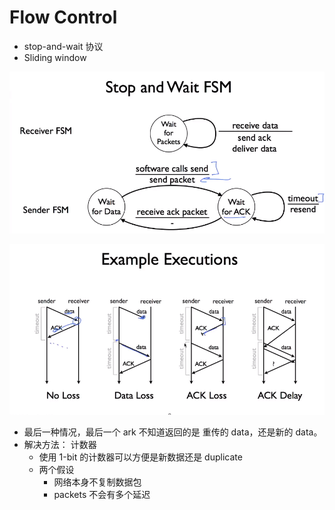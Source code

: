 # Flow Control

- stop-and-wait 协议
- Sliding window

![stop and wait](stopandwait.png)

![stop and wait example](stopandwaitexample.png)
- 最后一种情况，最后一个 ark 不知道返回的是 重传的 data，还是新的 data。
- 解决方法： 计数器
  - 使用 1-bit 的计数器可以方便是新数据还是 duplicate
  - 两个假设
    - 网络本身不复制数据包
    - packets 不会有多个延迟

